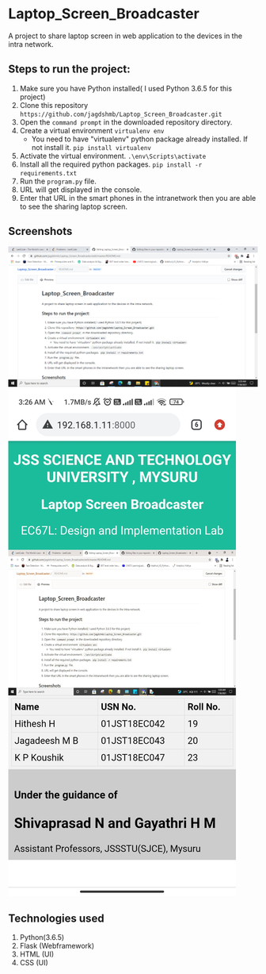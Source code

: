 # Laptop_Screen_Broadcaster
A project to share laptop screen in web application to the devices in the intra network.

## Steps to run the project:
1. Make sure you have Python installed( I used Python 3.6.5 for this project)
2. Clone this repository `https://github.com/jagdshmb/Laptop_Screen_Broadcaster.git`
3. Open the `command prompt` in the downloaded repository directory.
4. Create a virtual environment `virtualenv env`
     - You need to have "virtualenv" python package already installed. If not install it. `pip install virtualenv`
5. Activate the virtual environment. `.\env\Scripts\activate`
6. Install all the required python packages. `pip install -r requirements.txt`
7. Run the `program.py` file.
8. URL will get displayed in the console.
9. Enter that URL in the smart phones in the intranetwork then you are able to see the sharing laptop screen.

## Screenshots
![Laptop Screen](./screenshots/laptop.PNG)
![Web application](./screenshots/smartphone.jpg)

## Technologies used

1. Python(3.6.5)
2. Flask (Webframework)
3. HTML (UI)
4. CSS (UI)

